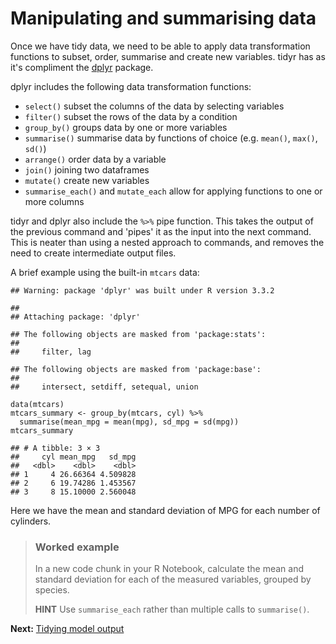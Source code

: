 Manipulating and summarising data
=================================

Once we have tidy data, we need to be able to apply data transformation
functions to subset, order, summarise and create new variables. tidyr
has as it's compliment the
[dplyr](https://cran.rstudio.com/web/packages/dplyr/vignettes/introduction.html)
package.

dplyr includes the following data transformation functions:

-   `select()` subset the columns of the data by selecting variables
-   `filter()` subset the rows of the data by a condition
-   `group_by()` groups data by one or more variables
-   `summarise()` summarise data by functions of choice (e.g. `mean()`,
    `max()`, `sd()`)
-   `arrange()` order data by a variable
-   `join()` joining two dataframes
-   `mutate()` create new variables
-   `summarise_each()` and `mutate_each` allow for applying functions to
    one or more columns

tidyr and dplyr also include the `%>%` pipe function. This takes the
output of the previous command and 'pipes' it as the input into the next
command. This is neater than using a nested approach to commands, and
removes the need to create intermediate output files.

A brief example using the built-in `mtcars` data:

    ## Warning: package 'dplyr' was built under R version 3.3.2

    ## 
    ## Attaching package: 'dplyr'

    ## The following objects are masked from 'package:stats':
    ## 
    ##     filter, lag

    ## The following objects are masked from 'package:base':
    ## 
    ##     intersect, setdiff, setequal, union

    data(mtcars)
    mtcars_summary <- group_by(mtcars, cyl) %>%
      summarise(mean_mpg = mean(mpg), sd_mpg = sd(mpg))
    mtcars_summary

    ## # A tibble: 3 × 3
    ##     cyl mean_mpg   sd_mpg
    ##   <dbl>    <dbl>    <dbl>
    ## 1     4 26.66364 4.509828
    ## 2     6 19.74286 1.453567
    ## 3     8 15.10000 2.560048

Here we have the mean and standard deviation of MPG for each number of
cylinders.

> ### Worked example
>
> In a new code chunk in your R Notebook, calculate the mean and
> standard deviation for each of the measured variables, grouped by
> species.
>
> **HINT** Use `summarise_each` rather than multiple calls to
> `summarise()`.

**Next:** [Tidying model output](./tidying_output.md)
